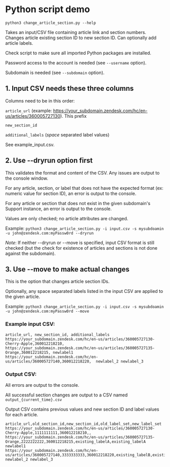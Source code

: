 # Python script demo

```python3 change_article_section.py --help```

Takes an input/CSV file containing article link and section numbers. Changes article existing section ID to new section ID. Can optionally add article labels.

Check script to make sure all imported Python packages are installed.

Password access to the account is needed (see `--username` option).

Subdomain is needed (see `--subdomain` option).

## 1. Input CSV needs these three columns

Columns need to be in this order:

`article_url`  (example: https://your_subdomain.zendesk.com/hc/en-us/articles/360005727130). This prefix

`new_section_id`  

`additional_labels` (_space_ separated label values)

See example_input.csv.

## 2. Use --dryrun option first
This validates the format and content of the CSV. Any issues are output to the console window.

For any article, section, or label that does not have the expected format (ex: numeric value for section ID), an error is output to the console.

For any article or section that does not exist in the given subdomain's Support instance, an error is output to the console.

Values are only checked; no article attributes are changed.

Example: `python3 change_article_section.py -i input.csv -s mysubdoamin -u john@zendesk.com:myPassw0rd --dryrun`

_Note_: If neither --dryrun or --move is specified, input CSV format is still checked (but the check for existence of articles and sections is not done against the subdomain).

## 3. Use --move to make actual changes

This is the option that changes article section IDs.

Optionally, any space separated labels listed in the input CSV are applied to the given article.

Example: `python3 change_article_section.py -i input.csv -s mysubdoamin -u john@zendesk.com:myPassw0rd --move`

### Example input CSV:
```
article_url, new_section_id, additional_labels
https://your_subdomain.zendesk.com/hc/en-us/articles/360005727130-Cherry-Apple,360012218210,
https://your_subdomain.zendesk.com/hc/en-us/articles/360005727135-Orange,360012218215, newlabel1
https://your_subdomain.zendesk.com/hc/en-us/articles/360005727140,360012218220,  newlabel_2 newlabel_3
```

### Output CSV:
All errors are output to the console.

All successful section changes are output to a CSV named `output_{current_time}.csv`

Output CSV contains previous values and new section ID and label values for each article.
```
article_url,old_section_id,new_section_id,old_label_set,new_label_set
https://your_subdomain.zendesk.com/hc/en-us/articles/360005727130-Cherry-Apple,1111111111,360012218210,,
https://your_subdomain.zendesk.com/hc/en-us/articles/360005727135-Orange,2222222222,360012218215,existing_labelA,existing_labelA newlabel1
https://your_subdomain.zendesk.com/hc/en-us/articles/360005727140,3333333333,360012218220,existing_labelB,existing_labelB newlabel_2 newlabel_3
```
